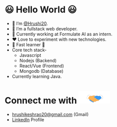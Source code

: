 # :smiley: Hello World :smiley:

- 👋 I’m [@Hrushi20](https://github.com/Hrushi20).
- 👀 I’m a fullstack web developer.
- 🌱 Currently working at Formulate AI as an intern.
- ❤️ Love to experiment with new technologies.
- 🚀 Fast learner 🚀
- Core tech stack-
  - Javascript
  - Nodejs (Backend)
  - React/Vue (Frontend)
  - Mongodb (Database)
- Currently learning Java. 

# Connect me with <img src="https://github.com/Hrushi20/Hrushi20/blob/main/Handshake.gif" width="100" height="40" />
  - hrushikeshrao20@gmail.com (Gmail)
  - [LinkedIn](https://www.linkedin.com/in/hrushikesh-rao-7741311b0/) Profile

<!---
Hrushi20/Hrushi20 is a ✨ special ✨ repository because its `README.md` (this file) appears on your GitHub profile.
You can click the Preview link to take a look at your changes.
--->
